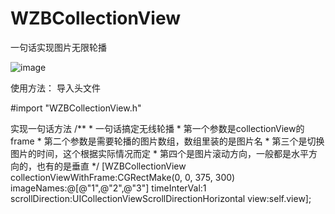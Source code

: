# WZBCollectionView
一句话实现图片无限轮播

![image](https://github.com/WZBbiao/WZBCollectionView/blob/master/01.png?raw=true)
 
使用方法：
导入头文件

#import "WZBCollectionView.h"

实现一句话方法
/**
     *  一句话搞定无线轮播
     *  第一个参数是collectionView的frame
     *  第二个参数是需要轮播的图片数组，数组里装的是图片名
     *  第三个是切换图片的时间，这个根据实际情况而定
     *  第四个是图片滚动方向，一般都是水平方向的，也有的是垂直
     */
    [WZBCollectionView collectionViewWithFrame:CGRectMake(0, 0, 375, 300) imageNames:@[@"1",@"2",@"3"] timeInterVal:1 scrollDirection:UICollectionViewScrollDirectionHorizontal view:self.view];
